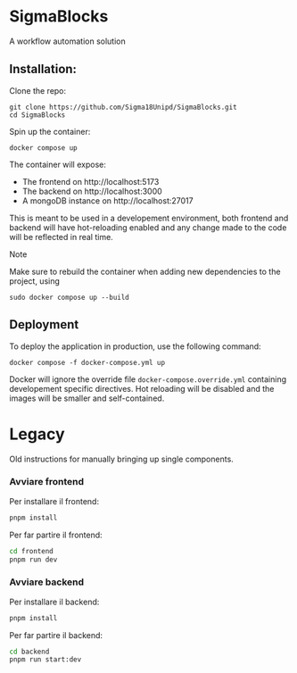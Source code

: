# SigmaBlocks
A workflow automation solution

## Installation:
Clone the repo: 
```
git clone https://github.com/Sigma18Unipd/SigmaBlocks.git
cd SigmaBlocks
```
Spin up the container: 
```
docker compose up
```
The container will expose: 
- The frontend on http://localhost:5173
- The backend on http://localhost:3000
- A mongoDB instance on http://localhost:27017

This is meant to be used in a developement environment, both frontend and backend will have hot-reloading enabled and any change made to the code will be reflected in real time.

> [!NOTE]  
> Make sure to rebuild the container when adding new dependencies to the project, using 
> ```
> sudo docker compose up --build
> ```

## Deployment
To deploy the application in production, use the following command:
```
docker compose -f docker-compose.yml up
```
Docker will ignore the override file `docker-compose.override.yml` containing developement specific directives.
Hot reloading will be disabled and the images will be smaller and self-contained.

# Legacy 
Old instructions for manually bringing up single components. 
### Avviare frontend
Per installare il frontend:
```bash
pnpm install
```

Per far partire il frontend:
```bash
cd frontend
pnpm run dev
```
### Avviare backend
Per installare il backend:
```bash
pnpm install
```

Per far partire il backend:
```bash
cd backend
pnpm run start:dev
```